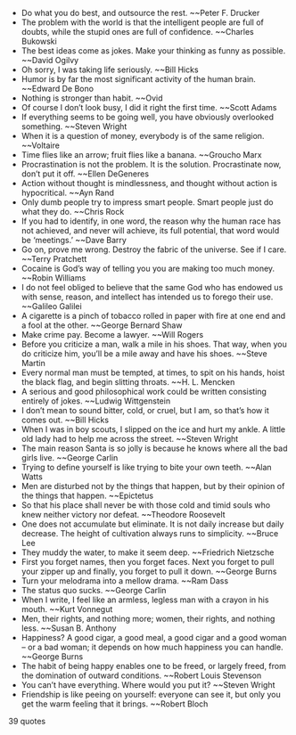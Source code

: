  - Do what you do best, and outsource the rest. ~~Peter F. Drucker
 - The problem with the world is that the intelligent people are full of doubts, while the stupid ones are full of confidence. ~~Charles Bukowski
 - The best ideas come as jokes. Make your thinking as funny as possible. ~~David Ogilvy
 - Oh sorry, I was taking life seriously. ~~Bill Hicks
 - Humor is by far the most significant activity of the human brain. ~~Edward De Bono
 - Nothing is stronger than habit. ~~Ovid
 - Of course I don’t look busy, I did it right the first time. ~~Scott Adams
 - If everything seems to be going well, you have obviously overlooked something. ~~Steven Wright
 - When it is a question of money, everybody is of the same religion. ~~Voltaire
 - Time flies like an arrow; fruit flies like a banana. ~~Groucho Marx
 - Procrastination is not the problem. It is the solution. Procrastinate now, don’t put it off. ~~Ellen DeGeneres
 - Action without thought is mindlessness, and thought without action is hypocritical. ~~Ayn Rand
 - Only dumb people try to impress smart people. Smart people just do what they do. ~~Chris Rock
 - If you had to identify, in one word, the reason why the human race has not achieved, and never will achieve, its full potential, that word would be ‘meetings.’ ~~Dave Barry
 - Go on, prove me wrong. Destroy the fabric of the universe. See if I care. ~~Terry Pratchett
 - Cocaine is God’s way of telling you you are making too much money. ~~Robin Williams
 - I do not feel obliged to believe that the same God who has endowed us with sense, reason, and intellect has intended us to forego their use. ~~Galileo Galilei
 - A cigarette is a pinch of tobacco rolled in paper with fire at one end and a fool at the other. ~~George Bernard Shaw
 - Make crime pay. Become a lawyer. ~~Will Rogers
 - Before you criticize a man, walk a mile in his shoes. That way, when you do criticize him, you’ll be a mile away and have his shoes. ~~Steve Martin
 - Every normal man must be tempted, at times, to spit on his hands, hoist the black flag, and begin slitting throats. ~~H. L. Mencken
 - A serious and good philosophical work could be written consisting entirely of jokes. ~~Ludwig Wittgenstein
 - I don’t mean to sound bitter, cold, or cruel, but I am, so that’s how it comes out. ~~Bill Hicks
 - When I was in boy scouts, I slipped on the ice and hurt my ankle. A little old lady had to help me across the street. ~~Steven Wright
 - The main reason Santa is so jolly is because he knows where all the bad girls live. ~~George Carlin
 - Trying to define yourself is like trying to bite your own teeth. ~~Alan Watts
 - Men are disturbed not by the things that happen, but by their opinion of the things that happen. ~~Epictetus
 - So that his place shall never be with those cold and timid souls who knew neither victory nor defeat. ~~Theodore Roosevelt
 - One does not accumulate but eliminate. It is not daily increase but daily decrease. The height of cultivation always runs to simplicity. ~~Bruce Lee
 - They muddy the water, to make it seem deep. ~~Friedrich Nietzsche
 - First you forget names, then you forget faces. Next you forget to pull your zipper up and finally, you forget to pull it down. ~~George Burns
 - Turn your melodrama into a mellow drama. ~~Ram Dass
 - The status quo sucks. ~~George Carlin
 - When I write, I feel like an armless, legless man with a crayon in his mouth. ~~Kurt Vonnegut
 - Men, their rights, and nothing more; women, their rights, and nothing less. ~~Susan B. Anthony
 - Happiness? A good cigar, a good meal, a good cigar and a good woman – or a bad woman; it depends on how much happiness you can handle. ~~George Burns
 - The habit of being happy enables one to be freed, or largely freed, from the domination of outward conditions. ~~Robert Louis Stevenson
 - You can’t have everything. Where would you put it? ~~Steven Wright
 - Friendship is like peeing on yourself: everyone can see it, but only you get the warm feeling that it brings. ~~Robert Bloch

39 quotes